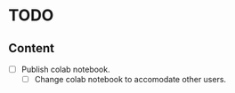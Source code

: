 # TODO

## Content
- [ ] Publish colab notebook.
  - [ ] Change colab notebook to accomodate other users.

